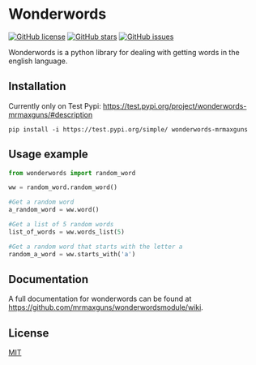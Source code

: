 # Wonderwords

[![GitHub license](https://img.shields.io/github/license/mrmaxguns/wonderwordsmodule)](https://github.com/mrmaxguns/wonderwordsmodule/blob/master/LICENSE)
[![GitHub stars](https://img.shields.io/github/stars/mrmaxguns/wonderwordsmodule)](https://github.com/mrmaxguns/wonderwordsmodule/stargazers)
[![GitHub issues](https://img.shields.io/github/issues/mrmaxguns/wonderwordsmodule)](https://github.com/mrmaxguns/wonderwordsmodule/issues)

Wonderwords is a python library for dealing with getting words in the english language.

## Installation

Currently only on Test Pypi: https://test.pypi.org/project/wonderwords-mrmaxguns/#description

```shell script
pip install -i https://test.pypi.org/simple/ wonderwords-mrmaxguns
```

## Usage example

```python
from wonderwords import random_word

ww = random_word.random_word()

#Get a random word
a_random_word = ww.word()

#Get a list of 5 random words
list_of_words = ww.words_list(5)

#Get a random word that starts with the letter a
random_a_word = ww.starts_with('a')
```

## Documentation
A full documentation for wonderwords can be found at https://github.com/mrmaxguns/wonderwordsmodule/wiki.

## License
[MIT](https://choosealicense.com/licenses/mit/)
